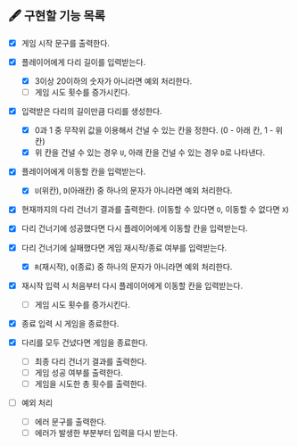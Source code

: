 ## 🖋 구현할 기능 목록

- [x] 게임 시작 문구를 출력한다.

- [x] 플레이어에게 다리 길이를 입력받는다.

  - [x] 3이상 20이하의 숫자가 아니라면 예외 처리한다.
  - [ ] 게임 시도 횟수를 증가시킨다.

- [x] 입력받은 다리의 길이만큼 다리를 생성한다.

  - [x] 0과 1 중 무작위 값을 이용해서 건널 수 있는 칸을 정한다. (0 - 아래 칸, 1 - 위 칸)
  - [x] 위 칸을 건널 수 있는 경우 `U`, 아래 칸을 건널 수 있는 경우 `D`로 나타낸다.

- [x] 플레이어에게 이동할 칸을 입력받는다.

  - [x] `U`(위칸), `D`(아래칸) 중 하나의 문자가 아니라면 예외 처리한다.

- [x] 현재까지의 다리 건너기 결과를 출력한다. (이동할 수 있다면 `O`, 이동할 수 없다면 `X`)

- [x] 다리 건너기에 성공했다면 다시 플레이어에게 이동할 칸을 입력받는다.

- [x] 다리 건너기에 실패했다면 게임 재시작/종료 여부를 입력받는다.

  - [x] `R`(재시작), `Q`(종료) 중 하나의 문자가 아니라면 예외 처리한다.

- [x] 재시작 입력 시 처음부터 다시 플레이어에게 이동할 칸을 입력받는다.

  - [ ] 게임 시도 횟수를 증가시킨다.

- [x] 종료 입력 시 게임을 종료한다.

- [x] 다리를 모두 건넜다면 게임을 종료한다.

  - [ ] 최종 다리 건너기 결과를 출력한다.
  - [ ] 게임 성공 여부를 출력한다.
  - [ ] 게임을 시도한 총 횟수를 출력한다.

- [ ] 예외 처리

  - [ ] 에러 문구를 출력한다.
  - [ ] 에러가 발생한 부분부터 입력을 다시 받는다.
